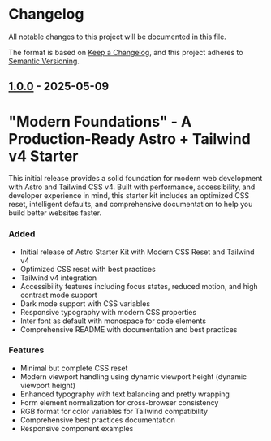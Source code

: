 # Changelog

All notable changes to this project will be documented in this file.

The format is based on [Keep a Changelog](https://keepachangelog.com/en/1.0.0/),
and this project adheres to [Semantic Versioning](https://semver.org/spec/v2.0.0.html).

## [1.0.0] - 2025-05-09

# "Modern Foundations" - A Production-Ready Astro + Tailwind v4 Starter

This initial release provides a solid foundation for modern web development with Astro and Tailwind CSS v4. Built with performance, accessibility, and developer experience in mind, this starter kit includes an optimized CSS reset, intelligent defaults, and comprehensive documentation to help you build better websites faster.

### Added

- Initial release of Astro Starter Kit with Modern CSS Reset and Tailwind v4
- Optimized CSS reset with best practices
- Tailwind v4 integration
- Accessibility features including focus states, reduced motion, and high contrast mode support
- Dark mode support with CSS variables
- Responsive typography with modern CSS properties
- Inter font as default with monospace for code elements
- Comprehensive README with documentation and best practices

### Features

- Minimal but complete CSS reset
- Modern viewport handling using dynamic viewport height (dynamic viewport height)
- Enhanced typography with text balancing and pretty wrapping
- Form element normalization for cross-browser consistency
- RGB format for color variables for Tailwind compatibility
- Comprehensive best practices documentation
- Responsive component examples

[1.0.0]: https://github.com/delodg/astro-starter/releases/tag/v1.0.0
